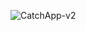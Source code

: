 ![CatchApp-v2](https://socialify.git.ci/AyanavaKarmakar/CatchApp-v2/image?description=1&font=KoHo&language=1&name=1&owner=1&pattern=Brick%20Wall&theme=Dark)


